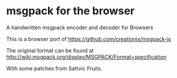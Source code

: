 # msgpack for the browser

A handwritten msgpack encoder and decoder for Browsers

This is a browser port of https://github.com/creationix/msgpack-js

The original format can be found at <http://wiki.msgpack.org/display/MSGPACK/Format+specification>

With some patches from Sattvic Fruits.
